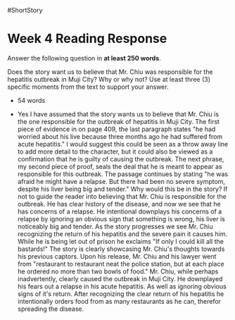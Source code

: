 #ShortStory
# Week 4 Reading Response
Answer the following question in **at least 250 words**.

Does the story want us to believe that Mr. Chiu was responsible for the hepatitis outbreak in Muji City? Why or why not? Use at least three (3) specific moments from the text to support your answer.

- 54 words

- Yes I have assumed that the story wants us to believe that Mr. Chiu is the one responsible for the outbreak of hepatitis in Muji City. The first piece of evidence in on page 409, the last paragraph states "he had worried about his live because three months ago he had suffered from acute hepatitis." I would suggest this could be seen as a throw away line to add more detail to the character, but it could also be viewed as a confirmation that he is guilty of causing the outbreak. The next phrase, my second piece of proof, seals the deal that he is meant to appear as responsible for this outbreak. The passage continues by stating "he was afraid he might have a relapse. But there had been no severe symptom, despite his liver being big and tender." Why would this be in the story? If not to guide the reader into believing that Mr. Chiu is responsible for the outbreak. He has clear history of the disease, and now we see that he has concerns of a relapse. He intentional downplays his concerns of a relapse by ignoring an obvious sign that something is wrong, his liver is noticeably big and tender. As the story progresses we see Mr. Chiu recognizing the return of his hepatitis and the severe pain it causes him. While he is being let out of prison he exclaims "If only I could kill all the bastards!" The story is clearly showcasing Mr. Chiu's thoughts towards his previous captors. Upon his release, Mr. Chiu and his lawyer went from "restaurant to restaurant neat the police station, but at each place he ordered no more than two bowls of food." Mr. Chiu, while perhaps inadvertently, clearly caused the outbreak in Muji City. He downplayed his fears out a relapse in his acute hepatitis. As well as ignoring obvious signs of it's return. After recognizing the clear return of his hepatitis he intentionally orders food from as many restaurants as he can, therefor spreading the disease.